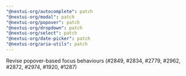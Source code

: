 ```yaml
---
"@nextui-org/autocomplete": patch
"@nextui-org/modal": patch
"@nextui-org/popover": patch
"@nextui-org/dropdown": patch
"@nextui-org/select": patch
"@nextui-org/date-picker": patch
"@nextui-org/aria-utils": patch
---
```


Revise popover-based focus behaviours (#2849, #2834, #2779, #2962, #2872, #2974, #1920, #1287)
